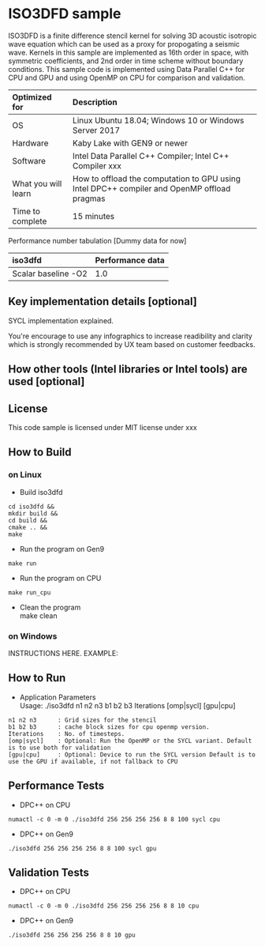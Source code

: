 # ISO3DFD sample
ISO3DFD is a finite difference stencil kernel for solving 3D acoustic isotropic wave equation which can be used as a proxy for propogating a seismic wave. Kernels in this sample are implemented as 16th order in space, with symmetric coefficients, and 2nd order in time scheme without boundary conditions. This sample code is implemented using Data Parallel C++ for CPU and GPU and using OpenMP on CPU for comparison and validation.
  
| Optimized for                       | Description
|:---                               |:---
| OS                                | Linux Ubuntu 18.04; Windows 10 or Windows Server 2017
| Hardware                          | Kaby Lake with GEN9 or newer
| Software                          | Intel Data Parallel C++ Compiler; Intel C++ Compiler xxx
| What you will learn               | How to offload the computation to GPU using Intel DPC++ compiler and OpenMP offload pragmas
| Time to complete                  | 15 minutes

Performance number tabulation [Dummy data for now]

| iso3dfd                           | Performance data
|:---                               |:---
| Scalar baseline -O2               | 1.0

  
## Key implementation details [optional]
SYCL implementation explained. 

You're encourage to use any infographics to increase readibility and clarity which is strongly recommended by UX team based on customer feedbacks. 

## How other tools (Intel libraries or Intel tools) are used [optional]
   

## License  
This code sample is licensed under MIT license under xxx  

## How to Build  

### on Linux  
   * Build iso3dfd  
    
    cd iso3dfd &&  
    mkdir build &&  
    cd build &&  
    cmake .. &&  
    make 

   * Run the program on Gen9 
    
    make run  
   
   * Run the program on CPU 
    
    make run_cpu  

   * Clean the program  
    make clean  

### on Windows

INSTRUCTIONS HERE. EXAMPLE:

## How to Run  
   * Application Parameters   
	Usage: ./iso3dfd n1 n2 n3 b1 b2 b3 Iterations [omp|sycl] [gpu|cpu]
	
	n1 n2 n3      : Grid sizes for the stencil
	b1 b2 b3      : cache block sizes for cpu openmp version.
	Iterations    : No. of timesteps.
	[omp|sycl]    : Optional: Run the OpenMP or the SYCL variant. Default is to use both for validation
	[gpu|cpu]     : Optional: Device to run the SYCL version Default is to use the GPU if available, if not fallback to CPU


## Performance Tests
   * DPC++ on CPU
	
    numactl -c 0 -m 0 ./iso3dfd 256 256 256 256 8 8 100 sycl cpu   
   * DPC++ on Gen9   
	
    ./iso3dfd 256 256 256 256 8 8 100 sycl gpu   
	  

## Validation Tests
   * DPC++ on CPU
	
    numactl -c 0 -m 0 ./iso3dfd 256 256 256 256 8 8 10 cpu   
   * DPC++ on Gen9   
    
    ./iso3dfd 256 256 256 256 8 8 10 gpu   
